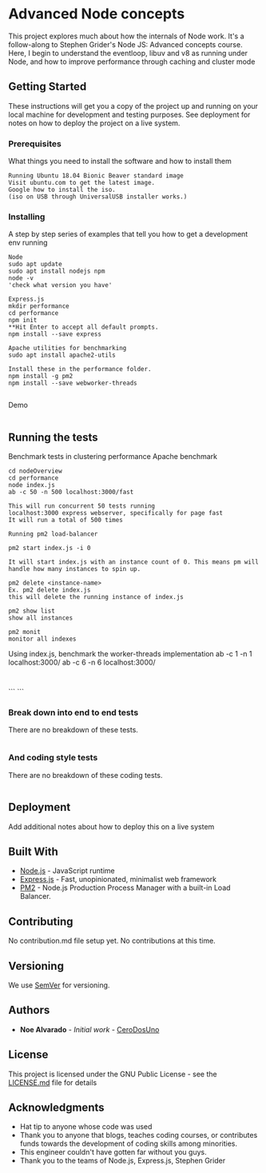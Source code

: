 # Advanced Node concepts

This project explores much about how the internals of
Node work. It's a follow-along to Stephen Grider's
Node JS: Advanced concepts course. Here, I begin
to understand the eventloop, libuv and v8 as running under Node, and how to improve performance through caching and cluster mode

## Getting Started

These instructions will get you a copy of the project up and running on your local machine for development and testing purposes. See deployment for notes on how to deploy the project on a live system.

### Prerequisites

What things you need to install the software and how to install them

```
Running Ubuntu 18.04 Bionic Beaver standard image
Visit ubuntu.com to get the latest image.
Google how to install the iso.
(iso on USB through UniversalUSB installer works.)
```

### Installing

A step by step series of examples that tell you how to get a development env running

```
Node
sudo apt update
sudo apt install nodejs npm
node -v
'check what version you have'
```

```
Express.js
mkdir performance
cd performance
npm init
**Hit Enter to accept all default prompts.
npm install --save express

```

```
Apache utilities for benchmarking
sudo apt install apache2-utils
```

```
Install these in the performance folder.
npm install -g pm2
npm install --save webworker-threads
```

```

```

Demo
```

```

## Running the tests

Benchmark tests in clustering performance
Apache benchmark
```
cd nodeOverview
cd performance
node index.js
ab -c 50 -n 500 localhost:3000/fast

This will run concurrent 50 tests running
localhost:3000 express webserver, specifically for page fast
It will run a total of 500 times
```
```
Running pm2 load-balancer

pm2 start index.js -i 0

It will start index.js with an instance count of 0. This means pm will handle how many instances to spin up.

pm2 delete <instance-name>
Ex. pm2 delete index.js
this will delete the running instance of index.js

pm2 show list
show all instances

pm2 monit
monitor all indexes

```
Using index.js, benchmark the worker-threads implementation
ab -c 1 -n 1 localhost:3000/
ab -c 6 -n 6 localhost:3000/


```

```

```

```
<enter tests>
```
```

### Break down into end to end tests

There are no breakdown of these tests.

```
```

### And coding style tests

There are no breakdown of these coding tests.

```
```

## Deployment

Add additional notes about how to deploy this on a live system

## Built With

* [Node.js](https://nodejs.org/en/) - JavaScript runtime
* [Express.js](https://expressjs.com/) - Fast, unopinionated, minimalist web framework
* [PM2](https://github.com/Unitech/pm2) - Node.js Production Process Manager with a built-in Load Balancer.

## Contributing

No contribution.md file setup yet. No contributions at this time.

## Versioning

We use [SemVer](http://semver.org/) for versioning.

## Authors

* **Noe Alvarado** - *Initial work* - [CeroDosUno](https://github.com/CeroDosUno)

## License

This project is licensed under the GNU Public License - see the [LICENSE.md](LICENSE.md) file for details

## Acknowledgments

* Hat tip to anyone whose code was used
* Thank you to anyone that blogs, teaches coding courses, or contributes funds towards the development of coding skills among minorities.
* This engineer couldn't have gotten far without you guys.
* Thank you to the teams of Node.js, Express.js, Stephen Grider
